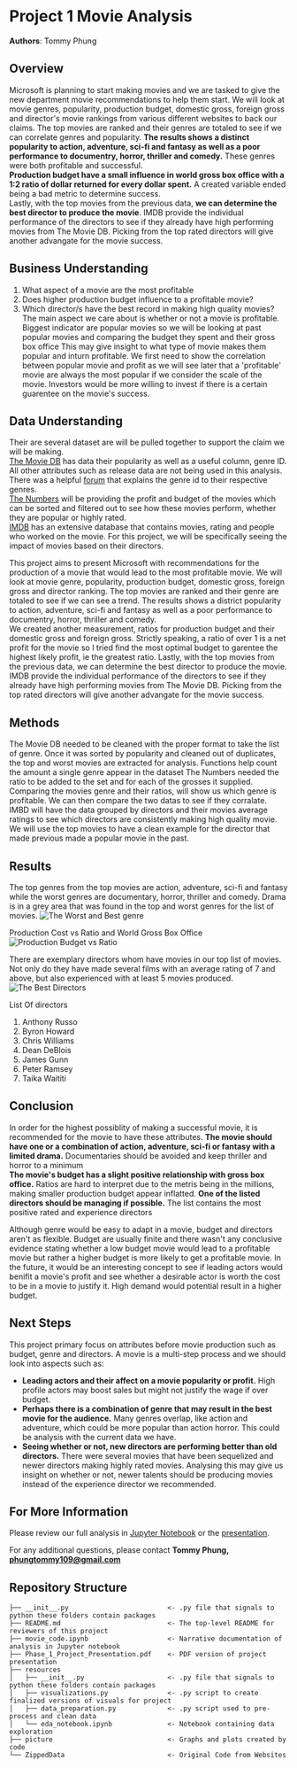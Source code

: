 # Project 1 Movie Analysis

**Authors**: Tommy Phung

## **Overview**
Microsoft is planning to start making movies and we are tasked to give the new department movie recommendations to help them start. We will look at movie genres, popularity, production budget, domestic gross, foreign gross and director's movie rankings from various different websites to back our claims. The top movies are ranked and their genres are totaled to see if we can correlate genres and popularity. **The results shows a distinct popularity to action, adventure, sci-fi and fantasy as well as a poor performance to documentry, horror, thriller and comedy.** These genres were both profitable and successful.  <br>
**Production budget have a small influence in world gross box office with a 1:2 ratio of dollar returned for every dollar spent.** A created variable ended being a bad metric to determine success. <br>
Lastly, with the top movies from the previous data, **we can determine the best director to produce the movie**. IMDB provide the individual performance of the directors to see if they already have high performing movies from The Movie DB. Picking from the top rated directors will give another advangate for the movie success.

## **Business Understanding**
1. What aspect of a movie are the most profitable
2. Does higher production budget influence to a profitable movie?
3. Which director/s have the best record in making high quality movies? <br>
The main aspect we care about is whether or not a movie is profitable. 
Biggest indicator are popular movies so we will be looking at past popular movies and comparing the budget they spent and their gross box office
This may give insight to what type of movie makes them popular and inturn profitable. We first need to show the correlation between popular movie and profit as we will see later that a 'profitable' movie are always the most popular if we consider the scale of the movie. Investors would be more willing to invest if there is a certain guarentee on the movie's success. 

## **Data Understanding**
Their are several dataset are will be pulled together to support the claim we will be making.  <br>
[The Movie DB](https://www.themoviedb.org/) has data their popularity as well as a useful column, genre ID. All other attributes such as release data are not being used in this analysis. There was a helpful [forum](https://www.themoviedb.org/talk/5daf6eb0ae36680011d7e6ee) that explains the genre id to their respective genres. <br>
[The Numbers](https://www.themoviedb.org/talk/5daf6eb0ae36680011d7e6ee) will be providing the profit and budget of the movies which can be sorted and filtered out to see how these movies perform, whether they are popular or highly rated. <br>
[IMDB](https://www.imdb.com/) has an extensive database that contains movies, rating and people who worked on the movie. For this project, we will be specifically seeing the impact of movies based on their directors. <br>

This project aims to present Microsoft with recommendations for the production of a movie that would lead to the most profitable movie.
We will look at movie genre, popularity, production budget, domestic gross, foreign gross and director ranking. 
The top movies are ranked and their genre are totaled to see if we can see a trend. The results shows a district popularity to action, adventure, sci-fi and fantasy 
as well as a poor performance to documentry, horror, thriller and comedy.  <br>
We created another measurement, ratios for production budget and their domestic gross and foreign gross. Strictly speaking, a ratio of over 1 is a net profit for the movie so I tried find the most optimal budget to garentee the highest likely profit, ie the greatest ratio. Lastly, with the top movies from the previous data, we can determine the best director to produce the movie. IMDB provide the individual performance of the directors to see if they already have high performing movies from The Movie DB. Picking from the top rated directors will give another advangate for the movie success. 
## Methods
The Movie DB needed to be cleaned with the proper format to take the list of genre. Once it was sorted by popularity and cleaned out of duplicates, the top and worst movies are extracted for analysis. Functions help count the amount a single genre appear in the dataset
The Numbers needed the ratio to be added to the set and for each of the grosses it supplied. Comparing the movies genre and their ratios, will show us which genre is profitable. We can then compare the two datas to see if they corralate. 
IMBD will have the data grouped by directors and their movies average ratings to see which directors are consistently making high quality movie. We will use the top movies to have a clean example for the director that made previous made a popular movie in the past. 

## Results
The top genres from the top movies are action, adventure, sci-fi and fantasy while the worst genres are documentary, horror, thriller and comedy. Drama is in a grey area that was found in the top and worst genres for the list of movies. 
![The Worst and Best genre](./pictures/Best%20and%20Worst%20Genre.PNG)

Production Cost vs Ratio and World Gross Box Office <br>
![Production Budget vs Ratio](./pictures/Budget%20Ratio%20and%20World%20Gorss.JPG)

There are exemplary directors whom have movies in our top list of movies. Not only do they have made several films with an average rating of 7 and above, but also experienced with at least 5 movies produced. 
![The Best Directors](./pictures/Top%20Ten%20Directors%20and%20Their%20movies.PNG)

List Of directors
1. Anthony Russo
2. Byron Howard
3. Chris Williams
4. Dean DeBlois
5. James Gunn 
6. Peter Ramsey
7. Taika Waititi

## Conclusion
In order for the highest possiblity of making a successful movie, it is recommended for the movie to have these attributes.
**The movie should have one or a combination of action, adventure, sci-fi or fantasy with a limited drama.** Documentaries should be avoided and keep thriller and horror to a minimum <br>
**The movie's budget has a slight positive relationship with gross box office.** Ratios are hard to interpret due to the metris being in the millions, making smaller production budget appear inflatted.
**One of the listed directors should be managing if possible.** The list contains the most positive rated and experience directors <br>

Although genre would be easy to adapt in a movie, budget and directors aren't as flexible. Budget are usually finite and there wasn't any conclusive evidence stating whether a low budget movie would lead to a profitable movie but rather a higher budget is more likely to get a profitable movie. 
In the future, it would be an interesting concept to see if leading actors would benifit a movie's profit and see whether a desirable actor is worth the cost to be in a movie to justify it. High demand would potential result in a higher budget. 


## Next Steps
This project primary focus on attributes before movie production such as budget, genre and directors. A movie is a multi-step process and we should look into aspects such as:
+ **Leading actors and their affect on a movie popularity or profit.** High profile actors may boost sales but might not justify the wage if over budget.
+ **Perhaps there is a combination of genre that may result in the best movie for the audience.** Many genres overlap, like action and adventure, which could be more popular than action horror. This could be analysis with the current data we have. 
+ **Seeing whether or not, new directors are performing better than old directors.** There were several movies that have been sequelized and newer directors making highly rated movies. Analysing this may give us insight on whether or not, newer talents should be producing movies instead of the experience director we recommended. 
## For More Information

Please review our full analysis in [Jupyter Notebook](./movie_code.ipynb) or the [presentation](./presentation.pdf).

For any additional questions, please contact **Tommy Phung, phungtommy109@gmail.com**

## Repository Structure

```
├── __init__.py                         <- .py file that signals to python these folders contain packages
├── README.md                           <- The top-level README for reviewers of this project
├── movie_code.ipynb                    <- Narrative documentation of analysis in Jupyter notebook
├── Phase_1_Project_Presentation.pdf    <- PDF version of project presentation
├── resources
│   ├── __init__.py                     <- .py file that signals to python these folders contain packages
│   ├── visualizations.py               <- .py script to create finalized versions of visuals for project
│   ├── data_preparation.py             <- .py script used to pre-process and clean data
│   └── eda_notebook.ipynb              <- Notebook containing data exploration
├── picture                             <- Graphs and plots created by code
└── ZippedData                          <- Original Code from Websites
```
